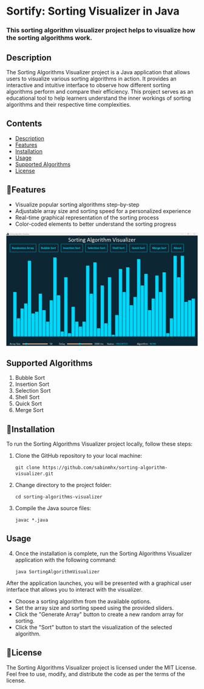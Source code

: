 # Sortify: Sorting Visualizer in Java

### This sorting algorithm visualizer project helps to visualize how the sorting algorithms work.

## Description

The Sorting Algorithms Visualizer project is a Java application that allows users to visualize various sorting algorithms in action. It provides an interactive and intuitive interface to observe how different sorting algorithms perform and compare their efficiency. This project serves as an educational tool to help learners understand the inner workings of sorting algorithms and their respective time complexities.

## Contents

- [Description](#description)
- [Features](#features)
- [Installation](#installation)
- [Usage](#usage)
- [Supported Algorithms](#supported-algorithms)
- [License](#license)

## 🚀Features

- Visualize popular sorting algorithms step-by-step
- Adjustable array size and sorting speed for a personalized experience
- Real-time graphical representation of the sorting process
- Color-coded elements to better understand the sorting progress

![Visualizer Output](/assets/sorting-visualizer-main.png?raw=true "Program Screenshot")

## Supported Algorithms
1. Bubble Sort
3. Insertion Sort    
4. Selection Sort
5. Shell Sort
6. Quick Sort
7. Merge Sort

## 📱Installation

To run the Sorting Algorithms Visualizer project locally, follow these steps:

1. Clone the GitHub repository to your local machine:
   
    ```
    git clone https://github.com/sabinmhx/sorting-algorithm-visualizer.git
    ```
3. Change directory to the project folder:
   
    ```
    cd sorting-algorithms-visualizer
    ```
5. Compile the Java source files:
   
    ```
    javac *.java
    ```

## Usage
4. Once the installation is complete, run the Sorting Algorithms Visualizer application with the following command:
   
    ```
    java SortingAlgorithmVisualizer
    ```

After the application launches, you will be presented with a graphical user interface that allows you to interact with the visualizer.

- Choose a sorting algorithm from the available options.
- Set the array size and sorting speed using the provided sliders.
- Click the "Generate Array" button to create a new random array for sorting.
- Click the "Sort" button to start the visualization of the selected algorithm.

## 📄License
The Sorting Algorithms Visualizer project is licensed under the MIT License. Feel free to use, modify, and distribute the code as per the terms of the license.
